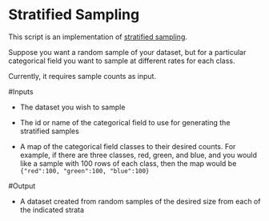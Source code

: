 # Stratified Sampling

This script is an implementation of 
[stratified sampling](https://en.wikipedia.org/wiki/Stratified_sampling).

Suppose you want a random sample of your dataset, but for a particular
categorical field you want to sample at different rates for each class.

Currently, it requires sample counts as input. 

#Inputs

- The dataset you wish to sample

- The id or name of the categorical field to use for generating the stratified samples

- A map of the categorical field classes to their desired counts. For example,
  if there are three classes, red, green, and blue, and you would like a sample
  with 100 rows of each class, then the map would be 
  `{"red":100, "green":100, "blue":100}`

#Output

- A dataset created from random samples of the desired size from each
  of the indicated strata


